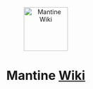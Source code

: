 <div align="center">

<img src="https://github.com/user-attachments/assets/71834e92-b5b6-4bd3-9124-5bbc0ed865ca" width="100" alt="Mantine Wiki" />

# Mantine [Wiki](https://mantine.wiki)

</div>
